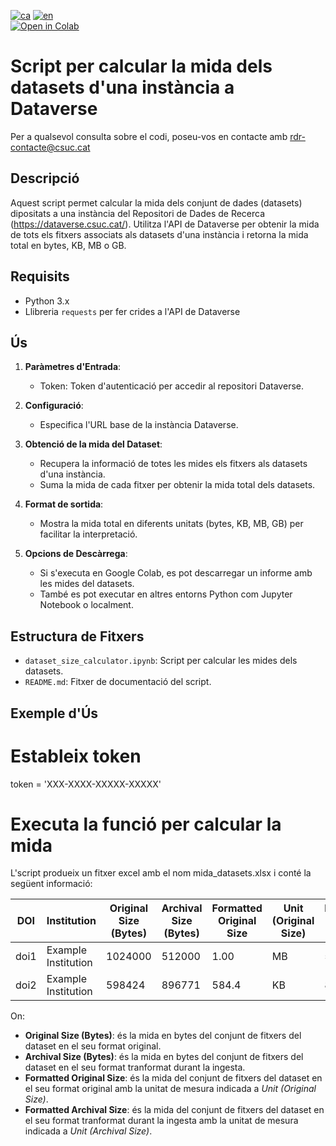 [![ca](https://img.shields.io/badge/lang-ca-blue.svg)](https://github.com/CSUC/RDR-scripts/blob/main/dataset_size_calculator/README.md) 
[![en](https://img.shields.io/badge/lang-en-green.svg)](https://github.com/CSUC/RDR-scripts/blob/main/dataset_size_calculator/README_ENG.md)  
[![Open in Colab](https://colab.research.google.com/assets/colab-badge.svg)](https://colab.research.google.com/github/CSUC/RDR-scripts/blob/main/dataset_size_calculator/dataset_size_calculator.ipynb)
# Script per calcular la mida dels datasets d'una instància a Dataverse  
Per a qualsevol consulta sobre el codi, poseu-vos en contacte amb rdr-contacte@csuc.cat  

## Descripció  
Aquest script permet calcular la mida dels conjunt de dades (datasets) dipositats a una instància del Repositori de Dades de Recerca (https://dataverse.csuc.cat/). Utilitza l'API de Dataverse per obtenir la mida de tots els fitxers associats als datasets d'una instància i retorna la mida total en bytes, KB, MB o GB.  

## Requisits  
- Python 3.x  
- Llibreria `requests` per fer crides a l'API de Dataverse  

## Ús  

1. **Paràmetres d'Entrada**:  
    - Token: Token d'autenticació per accedir al repositori Dataverse.  

2. **Configuració**:  
    - Especifica l'URL base de la instància Dataverse.  

3. **Obtenció de la mida del Dataset**:  
    - Recupera la informació de totes les mides els fitxers als datasets d'una instància.  
    - Suma la mida de cada fitxer per obtenir la mida total dels datasets.  

4. **Format de sortida**:  
    - Mostra la mida total en diferents unitats (bytes, KB, MB, GB) per facilitar la interpretació.  

5. **Opcions de Descàrrega**:  
    - Si s'executa en Google Colab, es pot descarregar un informe amb les mides del datasets.  
    - També es pot executar en altres entorns Python com Jupyter Notebook o localment.  

## Estructura de Fitxers  
- `dataset_size_calculator.ipynb`: Script per calcular les mides dels datasets.  
- `README.md`: Fitxer de documentació del script.  

## Exemple d'Ús  

# Estableix token
token = 'XXX-XXXX-XXXXX-XXXXX'

# Executa la funció per calcular la mida
L'script produeix un fitxer excel amb el nom  mida_datasets.xlsx i conté la següent informació:

| DOI  | Institution          | Original Size (Bytes) | Archival Size (Bytes) | Formatted Original Size | Unit (Original Size) | Formatted Archival Size | Unit (Archival Size) |
|------|----------------------|----------------------|----------------------|------------------------|----------------------|------------------------|----------------------|
| doi1 | Example Institution | 1024000             | 512000               | 1.00                   | MB                   | 500.00                 | KB                   |
| doi2 | Example Institution | 598424             | 896771               | 584.4                  | KB                   | 875.75                 | KB                   |

On:

- **Original Size (Bytes)**: és la mida en bytes del conjunt de fitxers del dataset en el seu format original.
- **Archival Size (Bytes)**: és la mida en bytes del conjunt de fitxers del dataset en el seu format tranformat durant la ingesta.
- **Formatted Original Size**: és la mida del conjunt de fitxers del dataset en el seu format original amb la unitat de mesura indicada a *Unit (Original Size)*.
- **Formatted Archival Size**: és la mida del conjunt de fitxers del dataset en el seu format tranformat durant la ingesta amb la unitat de mesura indicada a *Unit (Archival Size)*.

